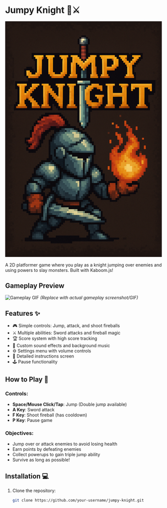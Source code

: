 # Jumpy Knight 🏰⚔️

![Game Logo](sprites/logo.png)

A 2D platformer game where you play as a knight jumping over enemies and using powers to slay monsters. Built with Kaboom.js!

## Gameplay Preview
![Gameplay GIF](preview.gif) *(Replace with actual gameplay screenshot/GIF)*

## Features ✨
- 🎮 Simple controls: Jump, attack, and shoot fireballs
- ⚔️ Multiple abilities: Sword attacks and fireball magic
- 🏆 Score system with high score tracking
- 🎵 Custom sound effects and background music
- ⚙️ Settings menu with volume controls
- 📜 Detailed instructions screen
- 🕹️ Pause functionality

## How to Play 🎯
### Controls:
- **Space/Mouse Click/Tap**: Jump (Double jump available)
- **A Key**: Sword attack
- **F Key**: Shoot fireball (has cooldown)
- **P Key**: Pause game

### Objectives:
- Jump over or attack enemies to avoid losing health
- Earn points by defeating enemies
- Collect powerups to gain triple jump ability
- Survive as long as possible!

## Installation 💻
1. Clone the repository:
   ```bash
   git clone https://github.com/your-username/jumpy-knight.git

